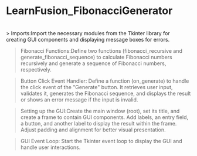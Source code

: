 # LearnFusion_FibonacciGenerator
<br>
> Imports:Import the necessary modules from the Tkinter library for creating GUI components and displaying message boxes for errors.

> Fibonacci Functions:Define two functions (fibonacci_recursive and generate_fibonacci_sequence) to calculate Fibonacci numbers recursively and generate a sequence of Fibonacci numbers, respectively.

> Button Click Event Handler: Define a function (on_generate) to handle the click event of the "Generate" button. It retrieves user input, validates it, generates the Fibonacci sequence, and displays the result or shows an error message if the input is invalid.

> Setting up the GUI:Create the main window (root), set its title, and create a frame to contain GUI components. Add labels, an entry field, a button, and another label to display the result within the frame. Adjust padding and alignment for better visual presentation.

> GUI Event Loop: Start the Tkinter event loop to display the GUI and handle user interactions.
